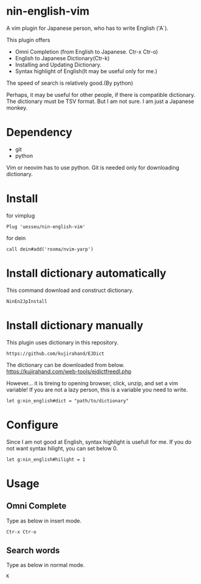 # nin-english-vim
A vim plugin for Japanese person, who has to write English ('A`).  

This plugin offers
- Omni Completion (from English to Japanese. Ctr-x Ctr-o)
- English to Japanese Dictionary(Ctr-k)
- Installing and Updating Dictionary.
- Syntax highlight of English(It may be useful only for me.)

The speed of search is relatively good.(By python)


Perhaps, it may be useful for other people, if there is compatible dictionary.
The dictionary must be TSV format.
But I am not sure. I am just a Japanese monkey.

# Dependency
- git
- python

Vim or neovim has to use python.
Git is needed only for downloading dictionary.

# Install
for vimplug

```
Plug 'uesseu/nin-english-vim'
```

for dein
```
call dein#add('roxma/nvim-yarp')
```

# Install dictionary automatically
This command download and construct dictionary.

```vim
NinEn2JpInstall
```

# Install dictionary manually
This plugin uses dictionary in this repository.
```
https://github.com/kujirahand/EJDict
```
The dictionary can be downloaded from below.  
<a src='https://kujirahand.com/web-tools/ejdictfreedl.php'>https://kujirahand.com/web-tools/ejdictfreedl.php</a>

However... it is tireing to opening browser, click, unzip, and set a vim variable!
If you are not a lazy person, this is a variable you need to write.

```vim
let g:nin_english#dict = "path/to/dictionary"
```

# Configure
Since I am not good at English, syntax highlight is usefull for me.
If you do not want syntax hilight, you can set below 0.

```vim
let g:nin_english#hilight = 1
```

# Usage
## Omni Complete
Type as below in insert mode.

```
Ctr-x Ctr-o
```

## Search words
Type as below in normal mode.

```
K
```
